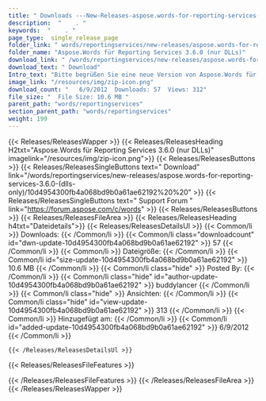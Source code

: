 ```yaml
---
title: " Downloads ---New-Releases-aspose.words-for-reporting-services-3.6.0-(nur-dlls) . "
description:  "    . " 
keywords:  "    . " 
page_type:  single_release_page
folder_link: " words/reportingservices/new-releases/aspose.words-for-reporting-services-3.6.0-(dlls-only)/"
folder_name: "Aspose.Words für Reporting Services 3.6.0 (nur DLLs)"
download_link: " /words/reportingservices/new-releases/aspose.words-for-reporting-services-3.6.0-(dlls-only)/10d4954300fb4a068bd9b0a61ae62192"
download_text: " Download"
Intro_text: "Bitte begrüßen Sie eine neue Version von Aspose.Words für Reporting Services. Dieses Rele..."
image_link: "/resources/img/zip-icon.png"
download_count: "   6/9/2012  Downloads: 57  Views: 312"
file_size: "  File Size: 10.6 MB "
parent_path: "words/reportingservices"
section_parent_path: "words/reportingservices"
weight: 199
---
```


{{< Releases/ReleasesWapper >}}
  {{< Releases/ReleasesHeading H2txt="Aspose.Words für Reporting Services 3.6.0 (nur DLLs)" imagelink="/resources/img/zip-icon.png">}}
  {{< Releases/ReleasesButtons >}}
    {{< Releases/ReleasesSingleButtons text=" Download" link="/words/reportingservices/new-releases/aspose.words-for-reporting-services-3.6.0-(dlls-only)/10d4954300fb4a068bd9b0a61ae62192%20%20" >}}
    {{< Releases/ReleasesSingleButtons text=" Support Forum " link="https://forum.aspose.com/c/words" >}}
  {{< Releases/ReleasesButtons >}}
  {{< Releases/ReleasesFileArea >}}
    {{< Releases/ReleasesHeading h4txt="Dateidetails">}}
    {{< Releases/ReleasesDetailsUl >}}
            {{< Common/li >}} Downloads: {{< /Common/li >}}
      {{< Common/li class="downloadcount" id="dwn-update-10d4954300fb4a068bd9b0a61ae62192" >}} 57 {{< /Common/li >}}
      {{< Common/li >}} Dateigröße: {{< /Common/li >}}
      {{< Common/li id="size-update-10d4954300fb4a068bd9b0a61ae62192" >}} 10.6 MB {{< /Common/li >}} 
      {{< Common/li  class="hide" >}} Posted By: {{< /Common/li >}} 
      {{< Common/li class="hide" id="author-update-10d4954300fb4a068bd9b0a61ae62192" >}} buddylancer {{< /Common/li >}}
      {{< Common/li class="hide" >}} Ansichten: {{< /Common/li >}}
      {{< Common/li class="hide" id="view-update-10d4954300fb4a068bd9b0a61ae62192" >}} 313 {{< /Common/li >}}
      {{< Common/li >}} Hinzugefügt am: {{< /Common/li >}}
      {{< Common/li id="added-update-10d4954300fb4a068bd9b0a61ae62192" >}} 6/9/2012 {{< /Common/li >}} 

    {{< /Releases/ReleasesDetailsUl >}}

  {{< Releases/ReleasesFileFeatures >}}
      
  {{< /Releases/ReleasesFileFeatures >}}
 {{< /Releases/ReleasesFileArea >}}
{{< /Releases/ReleasesWapper >}}



